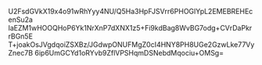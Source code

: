 U2FsdGVkX19x4o91wRhYyy4NU/Q5Ha3HpFJSVrr6PHOGlYpL2EMEBREHEcenSu2a
IaEZM1wHOOQHoP6Yk1NrXnP7dXNX1z5+Fi9kdBag8WvBG7odg+CVrDaPkrrBGn5E
T+joakOsJVgdqoiZSXBz/JGdwpONUFMgZ0cI4HNY8PH8UGe2GzwLke77VyZnec7B
6ip6UmGCYd1oRYvb9ZflVPSHqmDSNebdMqociu+OMSg=
